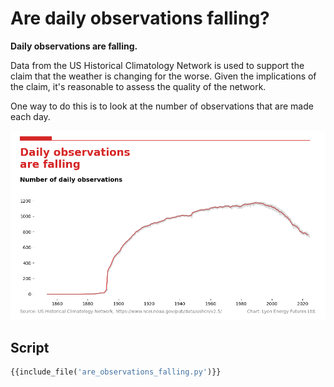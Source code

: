 # Are daily observations falling?

**Daily observations are falling.**

Data from the US Historical Climatology Network is used to support the claim that
the weather is changing for the worse. Given the implications of the claim, it's
reasonable to assess the quality of the network.

One way to do this is to look at the number of observations that are made each day.

![falling observations](../images/are_observations_falling.png)

## Script

```python
{{include_file('are_observations_falling.py')}}
```